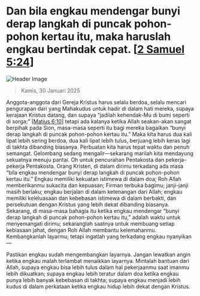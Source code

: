 
# Dan bila engkau mendengar bunyi derap langkah di puncak pohon-pohon kertau itu, maka haruslah engkau bertindak cepat. [[2 Samuel 5:24](http://alkitab.sabda.org/?2%20Samuel%205:24)]

![Header Image](https://alkitab.app/slice/sunrise.jpg)

> Kamis, 30 Januari 2025

Anggota-anggota dari Gereja Kristus harus selalu berdoa, selalu mencari pengurapan dari yang Mahakudus untuk hadir di dalam hati mereka, supaya kerajaan Kristus datang, dan supaya “jadilah kehendak-Mu di bumi seperti di sorga;” [[Matius 6:10](http://alkitab.sabda.org/?Matius%206:10)]  tetapi ada kalanya ketika Allah seakan-akan sangat berpihak pada Sion, masa-masa seperti itu bagi mereka bagaikan “bunyi derap langkah di puncak pohon-pohon kertau itu.” Maka kita harus dua kali lipat lebih sering berdoa, dua kali lipat lebih tulus, berjuang lebih keras lagi di takhta dibanding biasanya. Perbuatan kita harus tepat waktu dan penuh semangat. Gelombang sedang mengalir—sekarang marilah kita mendayung sekuatnya menuju pantai. Oh untuk pencurahan Pentakosta dan pekerja-pekerja Pentakosta. Orang Kristen, di dalam dirimu terkadang ada masa “bila engkau mendengar bunyi derap langkah di puncak pohon-pohon kertau itu.” Engkau memiliki kekuatan istimewa di dalam doa; Roh Allah memberikanmu sukacita dan kepuasan; Firman terbuka bagimu; janji-janji masih berlaku; engkau berjalan di dalam ketenangan dari Allah; engkau memiliki keleluasaan dan kebebasan istimewa di dalam berbakti, dan persekutuan dengan Kristus yang lebih dekat dibanding biasanya. Sekarang, di masa-masa bahagia itu ketika engkau mendengar “bunyi derap langkah di puncak pohon-pohon kertau itu,” adalah waktu untuk menyemangati dirimu; sekaranglah saatnya untuk membuang setiap kebiasaan jahat, dengan Roh Allah membantu kelemahanmu. Kembangkanlah layarmu; tetapi ingatlah yang terkadang engkau nyanyikan—

Pastikan engkau sudah mengembangkan layarnya. Jangan lewatkan angin ketika engkau malah terlambat menaikkan layarnya. Mintalah bantuan dari Allah, supaya engkau bisa lebih tulus dalam hal pekerjaanmu saat imanmu lebih dikuatkan; supaya engkau lebih teratur dalam doa ketika engkau punya lebih banyak kebebasan di takhta; supaya engkau menjadi lebih kudus di dalam perkataan ketika engkau hidup lebih dekat dengan Kristus.
    